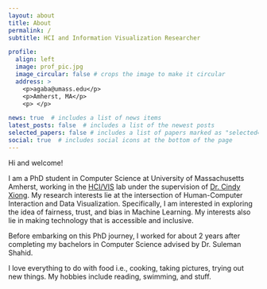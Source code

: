 ```yaml
---
layout: about
title: About
permalink: /
subtitle: HCI and Information Visualization Researcher

profile:
  align: left
  image: prof_pic.jpg
  image_circular: false # crops the image to make it circular
  address: >
    <p>agaba@umass.edu</p>
    <p>Amherst, MA</p>
    <p> </p>

news: true  # includes a list of news items
latest_posts: false  # includes a list of the newest posts
selected_papers: false # includes a list of papers marked as "selected={true}"
social: true  # includes social icons at the bottom of the page
---
```


Hi and welcome!

I am a PhD student in Computer Science at University of Massachusetts Amherst, working in the <a href='https://cyxiong.com/visualizaxiong-lab/'>HCI/VIS</a> lab under the supervision of <a href='https://cyxiong.com/'>Dr. Cindy Xiong</a>.
My research interests lie at the intersection of Human-Computer Interaction and Data Visualization. Specifically, I am interested in exploring the idea of fairness, trust, and bias in Machine Learning. My interests also lie in making technology that is accessible and inclusive.

Before embarking on this PhD journey, I worked for about 2 years after completing my bachelors in Computer Science advised by Dr. Suleman Shahid. 

I love everything to do with food i.e., cooking, taking pictures, trying out new things. My hobbies include reading, swimming, and stuff.
